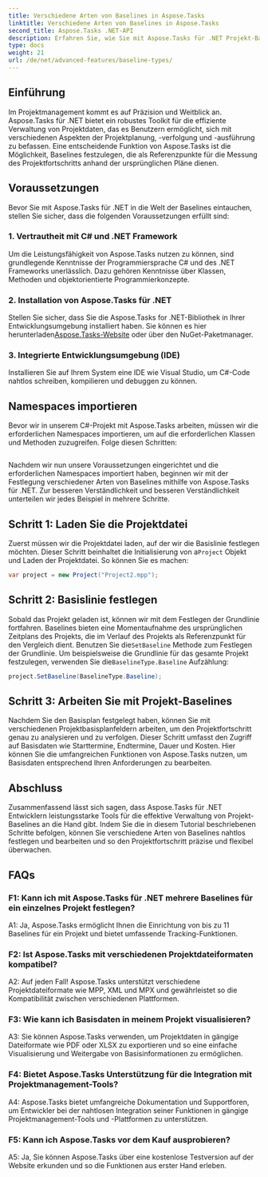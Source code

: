 ```yaml
---
title: Verschiedene Arten von Baselines in Aspose.Tasks
linktitle: Verschiedene Arten von Baselines in Aspose.Tasks
second_title: Aspose.Tasks .NET-API
description: Erfahren Sie, wie Sie mit Aspose.Tasks für .NET Projekt-Baselines effizient festlegen und bearbeiten.
type: docs
weight: 21
url: /de/net/advanced-features/baseline-types/
---
```

## Einführung

Im Projektmanagement kommt es auf Präzision und Weitblick an. Aspose.Tasks für .NET bietet ein robustes Toolkit für die effiziente Verwaltung von Projektdaten, das es Benutzern ermöglicht, sich mit verschiedenen Aspekten der Projektplanung, -verfolgung und -ausführung zu befassen. Eine entscheidende Funktion von Aspose.Tasks ist die Möglichkeit, Baselines festzulegen, die als Referenzpunkte für die Messung des Projektfortschritts anhand der ursprünglichen Pläne dienen.

## Voraussetzungen

Bevor Sie mit Aspose.Tasks für .NET in die Welt der Baselines eintauchen, stellen Sie sicher, dass die folgenden Voraussetzungen erfüllt sind:

### 1. Vertrautheit mit C# und .NET Framework

Um die Leistungsfähigkeit von Aspose.Tasks nutzen zu können, sind grundlegende Kenntnisse der Programmiersprache C# und des .NET Frameworks unerlässlich. Dazu gehören Kenntnisse über Klassen, Methoden und objektorientierte Programmierkonzepte.

### 2. Installation von Aspose.Tasks für .NET

Stellen Sie sicher, dass Sie die Aspose.Tasks for .NET-Bibliothek in Ihrer Entwicklungsumgebung installiert haben. Sie können es hier herunterladen[Aspose.Tasks-Website](https://releases.aspose.com/tasks/net/) oder über den NuGet-Paketmanager.

### 3. Integrierte Entwicklungsumgebung (IDE)

Installieren Sie auf Ihrem System eine IDE wie Visual Studio, um C#-Code nahtlos schreiben, kompilieren und debuggen zu können.

## Namespaces importieren

Bevor wir in unserem C#-Projekt mit Aspose.Tasks arbeiten, müssen wir die erforderlichen Namespaces importieren, um auf die erforderlichen Klassen und Methoden zuzugreifen. Folge diesen Schritten:

```csharp

```

Nachdem wir nun unsere Voraussetzungen eingerichtet und die erforderlichen Namespaces importiert haben, beginnen wir mit der Festlegung verschiedener Arten von Baselines mithilfe von Aspose.Tasks für .NET. Zur besseren Verständlichkeit und besseren Verständlichkeit unterteilen wir jedes Beispiel in mehrere Schritte.

## Schritt 1: Laden Sie die Projektdatei

 Zuerst müssen wir die Projektdatei laden, auf der wir die Basislinie festlegen möchten. Dieser Schritt beinhaltet die Initialisierung von a`Project` Objekt und Laden der Projektdatei. So können Sie es machen:

```csharp
var project = new Project("Project2.mpp");
```

## Schritt 2: Basislinie festlegen

Sobald das Projekt geladen ist, können wir mit dem Festlegen der Grundlinie fortfahren. Baselines bieten eine Momentaufnahme des ursprünglichen Zeitplans des Projekts, die im Verlauf des Projekts als Referenzpunkt für den Vergleich dient. Benutzen Sie die`SetBaseline` Methode zum Festlegen der Grundlinie. Um beispielsweise die Grundlinie für das gesamte Projekt festzulegen, verwenden Sie die`BaselineType.Baseline` Aufzählung:

```csharp
project.SetBaseline(BaselineType.Baseline);
```

## Schritt 3: Arbeiten Sie mit Projekt-Baselines

Nachdem Sie den Basisplan festgelegt haben, können Sie mit verschiedenen Projektbasisplanfeldern arbeiten, um den Projektfortschritt genau zu analysieren und zu verfolgen. Dieser Schritt umfasst den Zugriff auf Basisdaten wie Starttermine, Endtermine, Dauer und Kosten. Hier können Sie die umfangreichen Funktionen von Aspose.Tasks nutzen, um Basisdaten entsprechend Ihren Anforderungen zu bearbeiten.

## Abschluss

Zusammenfassend lässt sich sagen, dass Aspose.Tasks für .NET Entwicklern leistungsstarke Tools für die effektive Verwaltung von Projekt-Baselines an die Hand gibt. Indem Sie die in diesem Tutorial beschriebenen Schritte befolgen, können Sie verschiedene Arten von Baselines nahtlos festlegen und bearbeiten und so den Projektfortschritt präzise und flexibel überwachen.

## FAQs

### F1: Kann ich mit Aspose.Tasks für .NET mehrere Baselines für ein einzelnes Projekt festlegen?

A1: Ja, Aspose.Tasks ermöglicht Ihnen die Einrichtung von bis zu 11 Baselines für ein Projekt und bietet umfassende Tracking-Funktionen.

### F2: Ist Aspose.Tasks mit verschiedenen Projektdateiformaten kompatibel?

A2: Auf jeden Fall! Aspose.Tasks unterstützt verschiedene Projektdateiformate wie MPP, XML und MPX und gewährleistet so die Kompatibilität zwischen verschiedenen Plattformen.

### F3: Wie kann ich Basisdaten in meinem Projekt visualisieren?

A3: Sie können Aspose.Tasks verwenden, um Projektdaten in gängige Dateiformate wie PDF oder XLSX zu exportieren und so eine einfache Visualisierung und Weitergabe von Basisinformationen zu ermöglichen.

### F4: Bietet Aspose.Tasks Unterstützung für die Integration mit Projektmanagement-Tools?

A4: Aspose.Tasks bietet umfangreiche Dokumentation und Supportforen, um Entwickler bei der nahtlosen Integration seiner Funktionen in gängige Projektmanagement-Tools und -Plattformen zu unterstützen.

### F5: Kann ich Aspose.Tasks vor dem Kauf ausprobieren?

A5: Ja, Sie können Aspose.Tasks über eine kostenlose Testversion auf der Website erkunden und so die Funktionen aus erster Hand erleben.